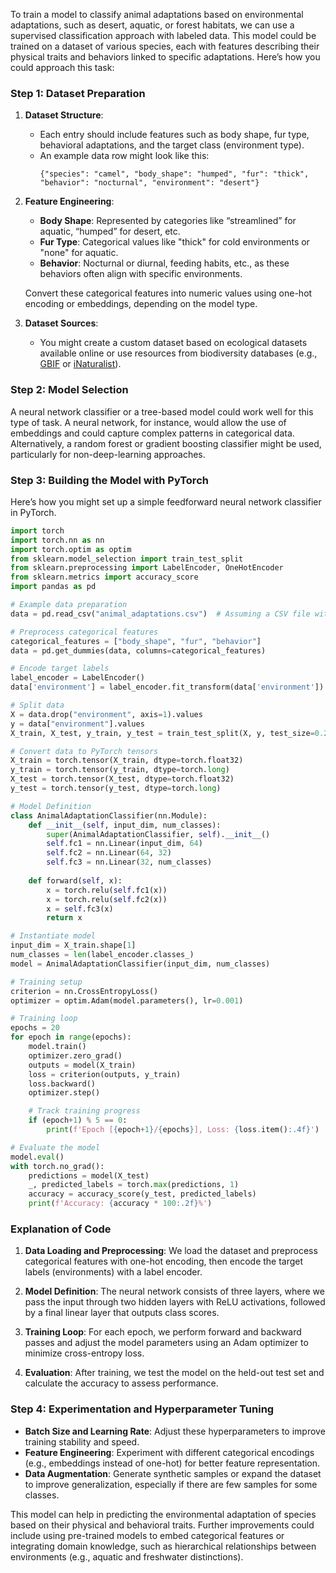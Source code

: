 To train a model to classify animal adaptations based on environmental adaptations, such as desert, aquatic, or forest habitats, we can use a supervised classification approach with labeled data. This model could be trained on a dataset of various species, each with features describing their physical traits and behaviors linked to specific adaptations. Here’s how you could approach this task:

### Step 1: Dataset Preparation

1. **Dataset Structure**: 
   - Each entry should include features such as body shape, fur type, behavioral adaptations, and the target class (environment type).
   - An example data row might look like this:
     ```
     {"species": "camel", "body_shape": "humped", "fur": "thick", "behavior": "nocturnal", "environment": "desert"}
     ```
   
2. **Feature Engineering**:
   - **Body Shape**: Represented by categories like “streamlined” for aquatic, “humped” for desert, etc.
   - **Fur Type**: Categorical values like "thick" for cold environments or "none" for aquatic.
   - **Behavior**: Nocturnal or diurnal, feeding habits, etc., as these behaviors often align with specific environments.

   Convert these categorical features into numeric values using one-hot encoding or embeddings, depending on the model type.

3. **Dataset Sources**:
   - You might create a custom dataset based on ecological datasets available online or use resources from biodiversity databases (e.g., [GBIF](https://www.gbif.org/) or [iNaturalist](https://www.inaturalist.org/)).

### Step 2: Model Selection

A neural network classifier or a tree-based model could work well for this type of task. A neural network, for instance, would allow the use of embeddings and could capture complex patterns in categorical data. Alternatively, a random forest or gradient boosting classifier might be used, particularly for non-deep-learning approaches.

### Step 3: Building the Model with PyTorch

Here’s how you might set up a simple feedforward neural network classifier in PyTorch.

```python
import torch
import torch.nn as nn
import torch.optim as optim
from sklearn.model_selection import train_test_split
from sklearn.preprocessing import LabelEncoder, OneHotEncoder
from sklearn.metrics import accuracy_score
import pandas as pd

# Example data preparation
data = pd.read_csv("animal_adaptations.csv")  # Assuming a CSV file with feature columns and an "environment" column

# Preprocess categorical features
categorical_features = ["body_shape", "fur", "behavior"]
data = pd.get_dummies(data, columns=categorical_features)

# Encode target labels
label_encoder = LabelEncoder()
data['environment'] = label_encoder.fit_transform(data['environment'])

# Split data
X = data.drop("environment", axis=1).values
y = data["environment"].values
X_train, X_test, y_train, y_test = train_test_split(X, y, test_size=0.2, random_state=42)

# Convert data to PyTorch tensors
X_train = torch.tensor(X_train, dtype=torch.float32)
y_train = torch.tensor(y_train, dtype=torch.long)
X_test = torch.tensor(X_test, dtype=torch.float32)
y_test = torch.tensor(y_test, dtype=torch.long)

# Model Definition
class AnimalAdaptationClassifier(nn.Module):
    def __init__(self, input_dim, num_classes):
        super(AnimalAdaptationClassifier, self).__init__()
        self.fc1 = nn.Linear(input_dim, 64)
        self.fc2 = nn.Linear(64, 32)
        self.fc3 = nn.Linear(32, num_classes)
        
    def forward(self, x):
        x = torch.relu(self.fc1(x))
        x = torch.relu(self.fc2(x))
        x = self.fc3(x)
        return x

# Instantiate model
input_dim = X_train.shape[1]
num_classes = len(label_encoder.classes_)
model = AnimalAdaptationClassifier(input_dim, num_classes)

# Training setup
criterion = nn.CrossEntropyLoss()
optimizer = optim.Adam(model.parameters(), lr=0.001)

# Training loop
epochs = 20
for epoch in range(epochs):
    model.train()
    optimizer.zero_grad()
    outputs = model(X_train)
    loss = criterion(outputs, y_train)
    loss.backward()
    optimizer.step()

    # Track training progress
    if (epoch+1) % 5 == 0:
        print(f'Epoch [{epoch+1}/{epochs}], Loss: {loss.item():.4f}')

# Evaluate the model
model.eval()
with torch.no_grad():
    predictions = model(X_test)
    _, predicted_labels = torch.max(predictions, 1)
    accuracy = accuracy_score(y_test, predicted_labels)
    print(f'Accuracy: {accuracy * 100:.2f}%')

```

### Explanation of Code

1. **Data Loading and Preprocessing**: We load the dataset and preprocess categorical features with one-hot encoding, then encode the target labels (environments) with a label encoder.
   
2. **Model Definition**: The neural network consists of three layers, where we pass the input through two hidden layers with ReLU activations, followed by a final linear layer that outputs class scores.

3. **Training Loop**: For each epoch, we perform forward and backward passes and adjust the model parameters using an Adam optimizer to minimize cross-entropy loss.

4. **Evaluation**: After training, we test the model on the held-out test set and calculate the accuracy to assess performance.

### Step 4: Experimentation and Hyperparameter Tuning

- **Batch Size and Learning Rate**: Adjust these hyperparameters to improve training stability and speed.
- **Feature Engineering**: Experiment with different categorical encodings (e.g., embeddings instead of one-hot) for better feature representation.
- **Data Augmentation**: Generate synthetic samples or expand the dataset to improve generalization, especially if there are few samples for some classes.

This model can help in predicting the environmental adaptation of species based on their physical and behavioral traits. Further improvements could include using pre-trained models to embed categorical features or integrating domain knowledge, such as hierarchical relationships between environments (e.g., aquatic and freshwater distinctions).